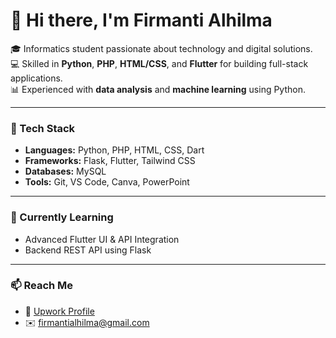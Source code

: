 # 👋 Hi there, I'm Firmanti Alhilma

🎓 Informatics student passionate about technology and digital solutions.  
💻 Skilled in **Python**, **PHP**, **HTML/CSS**, and **Flutter** for building full-stack applications.  
📊 Experienced with **data analysis** and **machine learning** using Python.  

---

### 🧰 Tech Stack
- **Languages:** Python, PHP, HTML, CSS, Dart  
- **Frameworks:** Flask, Flutter, Tailwind CSS  
- **Databases:** MySQL  
- **Tools:** Git, VS Code, Canva, PowerPoint  

---

### 🌱 Currently Learning
- Advanced Flutter UI & API Integration  
- Backend REST API using Flask  

---

### 📫 Reach Me
- 💼 [Upwork Profile](https://www.upwork.com/freelancers/~01338e368ec3712016)  
- ✉️ firmantialhilma@gmail.com
